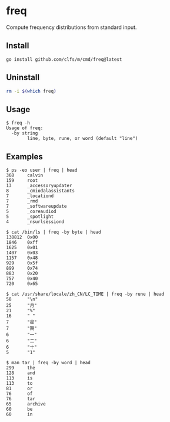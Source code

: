 # freq

Compute frequency distributions from standard input.

## Install

```text
go install github.com/clfs/m/cmd/freq@latest
```

## Uninstall

```bash
rm -i $(which freq)
```

## Usage

```text
$ freq -h
Usage of freq:
  -by string
        line, byte, rune, or word (default "line")
```

## Examples

```text
$ ps -eo user | freq | head
368     calvin          
159     root            
13      _accessoryupdater
8       _cmiodalassistants
7       _locationd      
7       _rmd            
7       _softwareupdate 
5       _coreaudiod     
5       _spotlight      
4       _nsurlsessiond
```

```text
$ cat /bin/ls | freq -by byte | head
138812  0x00
1846    0xff
1625    0x01
1407    0x03
1157    0x48
929     0x5f
899     0x74
883     0x20
757     0x40
720     0x65
```

```text
$ cat /usr/share/locale/zh_CN/LC_TIME | freq -by rune | head
58      "\n"
25      "月"
21      "%"
16      " "
7       "星"
7       "期"
6       "一"
6       "二"
6       "十"
5       "1"
```

```text
$ man tar | freq -by word | head
299     the
128     and
113     is
113     to
81      or
76      of
76      tar
65      archive
60      be
60      in
```
